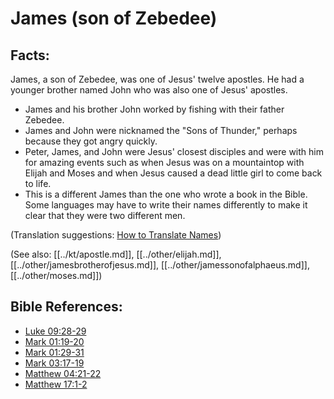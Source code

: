 # James (son of Zebedee) #

## Facts: ##

James, a son of Zebedee, was one of Jesus' twelve apostles. He had a younger brother named John who was also one of Jesus' apostles.

* James and his brother John worked by fishing with their father Zebedee.
* James and John were nicknamed the "Sons of Thunder," perhaps because they got angry quickly.
* Peter, James, and John were Jesus' closest disciples and were with him for amazing events such as when Jesus was on a mountaintop with Elijah and Moses and when Jesus caused a dead little girl to come back to life.
* This is a different James than the one who wrote a book in the Bible. Some languages may have to write their names differently to make it clear that they were two different men.

(Translation suggestions: [How to Translate Names](en/ta-vol1/translate/man/translate-names))

(See also: [[../kt/apostle.md]], [[../other/elijah.md]], [[../other/jamesbrotherofjesus.md]], [[../other/jamessonofalphaeus.md]], [[../other/moses.md]])

## Bible References: ##

* [Luke 09:28-29](en/tn/luk/help/09/28)
* [Mark 01:19-20](en/tn/mrk/help/01/19)
* [Mark 01:29-31](en/tn/mrk/help/01/29)
* [Mark 03:17-19](en/tn/mrk/help/03/17)
* [Matthew 04:21-22](en/tn/mat/help/04/21)
* [Matthew 17:1-2](en/tn/mat/help/17/01)